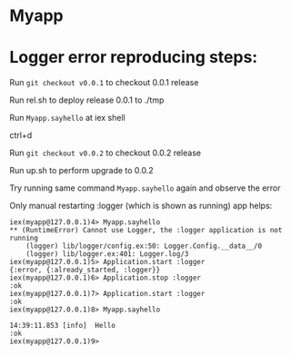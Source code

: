 Myapp
=====

Logger error reproducing steps:
=========

Run `git checkout v0.0.1` to checkout 0.0.1 release

Run rel.sh to deploy release 0.0.1 to ./tmp

Run `Myapp.sayhello` at iex shell

ctrl+d

Run `git checkout v0.0.2` to checkout 0.0.2 release

Run up.sh to perform upgrade to 0.0.2

Try running same command `Myapp.sayhello` again and observe the error

Only manual restarting :logger (which is shown as running) app helps:

```
iex(myapp@127.0.0.1)4> Myapp.sayhello
** (RuntimeError) Cannot use Logger, the :logger application is not running
    (logger) lib/logger/config.ex:50: Logger.Config.__data__/0
    (logger) lib/logger.ex:401: Logger.log/3
iex(myapp@127.0.0.1)5> Application.start :logger
{:error, {:already_started, :logger}}
iex(myapp@127.0.0.1)6> Application.stop :logger
:ok
iex(myapp@127.0.0.1)7> Application.start :logger
:ok
iex(myapp@127.0.0.1)8> Myapp.sayhello

14:39:11.853 [info]  Hello
:ok
iex(myapp@127.0.0.1)9>
```